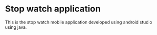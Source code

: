 <h1> Stop watch application</h1>
<p> This is the stop watch mobile application developed using android studio using java.</p>
